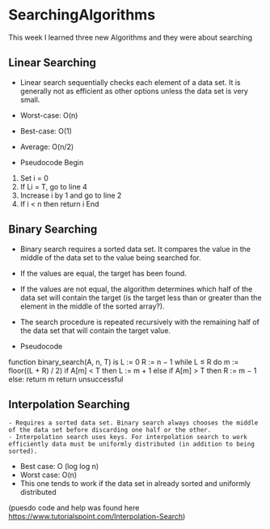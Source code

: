 # SearchingAlgorithms
This week I learned three new Algorithms and they were about searching

## Linear Searching
- Linear search sequentially checks each element of a data set. It is generally not as efficient as other options unless the data set is very small.

- Worst-case: O(n)
- Best-case: O(1)
- Average: O(n/2)
- Pseudocode
Begin
1) Set i = 0
2) If Li = T, go to line 4
3) Increase i by 1 and go to line 2
4) If i < n then return i
End

## Binary Searching
- Binary search requires a sorted data set. It compares the value in the middle of the data set to the value being searched for. 
- If the values are equal, the target has been found.

- If the values are not equal, the algorithm determines which half of the data set will contain the target (is the target less than or greater than the element in the middle of the sorted array?). 

- The search procedure is repeated recursively with the remaining half of the data set that will contain the target value.

- Pseudocode

function binary_search(A, n, T) is
    L := 0
    R := n − 1
    while L ≤ R do
        m := floor((L + R) / 2)
        if A[m] < T then
            L := m + 1
        else if A[m] > T then
            R := m − 1
        else:
            return m
    return unsuccessful
    
  ## Interpolation Searching
    - Requires a sorted data set. Binary search always chooses the middle of the data set before discarding one half or the other. 
    - Interpolation search uses keys. For interpolation search to work efficiently data must be uniformly distributed (in addition to being sorted).

- Best case: O (log log n)
- Worst case:  O(n)
- This one tends to work if the data set in already sorted and uniformly distributed

(puesdo code and help was found here https://www.tutorialspoint.com/Interpolation-Search)
